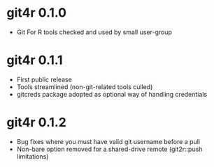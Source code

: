 # git4r 0.1.0

* Git For R tools checked and used by small user-group

# git4r 0.1.1

* First public release
* Tools streamlined (non-git-related tools culled)
* gitcreds package adopted as optional way of handling credentials

# git4r 0.1.2

* Bug fixes where you must have valid git username before a pull
* Non-bare option removed for a shared-drive remote (git2r::push limitations)
